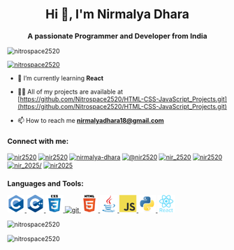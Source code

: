 <h1 align="center">Hi 👋, I'm Nirmalya Dhara</h1>
<h3 align="center">A passionate Programmer and Developer from India</h3>

<p align="left"> <img src="https://komarev.com/ghpvc/?username=nitrospace2520&label=Profile%20views&color=0e75b6&style=flat" alt="nitrospace2520" /> </p>

<p align="left"> <a href="https://github.com/ryo-ma/github-profile-trophy"><img src="https://github-profile-trophy.vercel.app/?username=nitrospace2520" alt="nitrospace2520" /></a> </p>

- 🌱 I’m currently learning **React**

- 👨‍💻 All of my projects are available at [https://github.com/Nitrospace2520/HTML-CSS-JavaScript_Projects.git](https://github.com/Nitrospace2520/HTML-CSS-JavaScript_Projects.git)

- 📫 How to reach me **nirmalyadhara18@gmail.com**

<h3 align="left">Connect with me:</h3>
<p align="left">
<a href="https://dev.to/nir2520" target="blank"><img align="center" src="https://raw.githubusercontent.com/rahuldkjain/github-profile-readme-generator/master/src/images/icons/Social/devto.svg" alt="nir2520" height="30" width="40" /></a>
<a href="https://twitter.com/nir2520" target="blank"><img align="center" src="https://raw.githubusercontent.com/rahuldkjain/github-profile-readme-generator/master/src/images/icons/Social/twitter.svg" alt="nir2520" height="30" width="40" /></a>
<a href="https://linkedin.com/in/nirmalya-dhara" target="blank"><img align="center" src="https://raw.githubusercontent.com/rahuldkjain/github-profile-readme-generator/master/src/images/icons/Social/linked-in-alt.svg" alt="nirmalya-dhara" height="30" width="40" /></a>
<a href="https://hashnode.com/@nir2520" target="blank"><img align="center" src="https://raw.githubusercontent.com/rahuldkjain/github-profile-readme-generator/master/src/images/icons/Social/hashnode.svg" alt="@nir2520" height="30" width="40" /></a>
<a href="https://www.codechef.com/users/nir_2520" target="blank"><img align="center" src="https://cdn.jsdelivr.net/npm/simple-icons@3.1.0/icons/codechef.svg" alt="nir_2520" height="30" width="40" /></a>
<a href="https://codeforces.com/profile/nir2520" target="blank"><img align="center" src="https://raw.githubusercontent.com/rahuldkjain/github-profile-readme-generator/master/src/images/icons/Social/codeforces.svg" alt="nir2520" height="30" width="40" /></a>
<a href="https://www.leetcode.com/nir_2025/" target="blank"><img align="center" src="https://raw.githubusercontent.com/rahuldkjain/github-profile-readme-generator/master/src/images/icons/Social/leet-code.svg" alt="nir_2025/" height="30" width="40" /></a>
<a href="https://auth.geeksforgeeks.org/user/nir2025" target="blank"><img align="center" src="https://raw.githubusercontent.com/rahuldkjain/github-profile-readme-generator/master/src/images/icons/Social/geeks-for-geeks.svg" alt="nir2025" height="30" width="40" /></a>
</p>

<h3 align="left">Languages and Tools:</h3>
<p align="left"> <a href="https://www.cprogramming.com/" target="_blank" rel="noreferrer"> <img src="https://raw.githubusercontent.com/devicons/devicon/master/icons/c/c-original.svg" alt="c" width="40" height="40"/> </a> <a href="https://www.w3schools.com/cpp/" target="_blank" rel="noreferrer"> <img src="https://raw.githubusercontent.com/devicons/devicon/master/icons/cplusplus/cplusplus-original.svg" alt="cplusplus" width="40" height="40"/> </a> <a href="https://www.w3schools.com/css/" target="_blank" rel="noreferrer"> <img src="https://raw.githubusercontent.com/devicons/devicon/master/icons/css3/css3-original-wordmark.svg" alt="css3" width="40" height="40"/> </a> <a href="https://git-scm.com/" target="_blank" rel="noreferrer"> <img src="https://www.vectorlogo.zone/logos/git-scm/git-scm-icon.svg" alt="git" width="40" height="40"/> </a> <a href="https://www.w3.org/html/" target="_blank" rel="noreferrer"> <img src="https://raw.githubusercontent.com/devicons/devicon/master/icons/html5/html5-original-wordmark.svg" alt="html5" width="40" height="40"/> </a> <a href="https://www.java.com" target="_blank" rel="noreferrer"> <img src="https://raw.githubusercontent.com/devicons/devicon/master/icons/java/java-original.svg" alt="java" width="40" height="40"/> </a> <a href="https://developer.mozilla.org/en-US/docs/Web/JavaScript" target="_blank" rel="noreferrer"> <img src="https://raw.githubusercontent.com/devicons/devicon/master/icons/javascript/javascript-original.svg" alt="javascript" width="40" height="40"/> </a> <a href="https://www.python.org" target="_blank" rel="noreferrer"> <img src="https://raw.githubusercontent.com/devicons/devicon/master/icons/python/python-original.svg" alt="python" width="40" height="40"/> </a> <a href="https://reactjs.org/" target="_blank" rel="noreferrer"> <img src="https://raw.githubusercontent.com/devicons/devicon/master/icons/react/react-original-wordmark.svg" alt="react" width="40" height="40"/> </a> </p>

<p><img align="center" src="https://github-readme-stats.vercel.app/api/top-langs?username=nitrospace2520&show_icons=true&locale=en&layout=compact" alt="nitrospace2520" /></p>

<p><img align="center" src="https://github-readme-streak-stats.herokuapp.com/?user=nitrospace2520&" alt="nitrospace2520" /></p>
